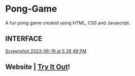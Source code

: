 # Pong-Game
A fun pong game created using HTML, CSS and Javascript.
## INTERFACE
[Screenshot 2023-06-19 at 5 28 49 PM](https://github.com/AmiraliEsi83/Pong-Game/assets/112820902/4eb77c98-ace3-472b-b595-6b1ca41f1cb0)
## Website | [Try It Out](https://AmiraliEsi83.github.io/Pong-Game)!
